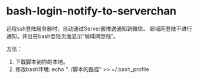 # bash-login-notify-to-serverchan
远程ssh登陆服务器时，自动通过Server酱推送通知到微信。
局域网登陆不进行通知，并且在bash登陆页面显示“局域网登陆”。

方法：
1. 下载脚本到你的本地。
2. 修改bash环境:
echo ". /脚本的路径" >> ~/.bash_profile
